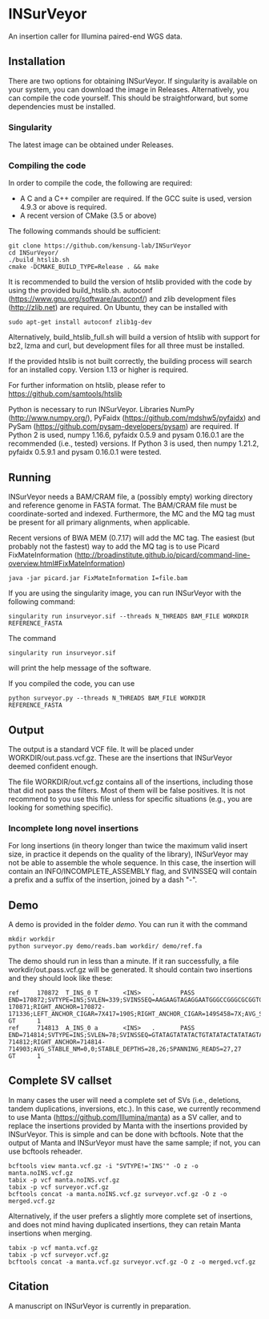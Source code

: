 # INSurVeyor
An insertion caller for Illumina paired-end WGS data.

## Installation

There are two options for obtaining INSurVeyor. If singularity is available on your system, you can download the image in Releases. Alternatively, you can compile the code yourself. This should be 
straightforward, but some dependencies must be installed.

### Singularity

The latest image can be obtained under Releases.

### Compiling the code

In order to compile the code, the following are required:
- A C and a C++ compiler are required. If the GCC suite is used, version 4.9.3 or above is required.
- A recent version of CMake (3.5 or above)

The following commands should be sufficient:

```
git clone https://github.com/kensung-lab/INSurVeyor
cd INSurVeyor/
./build_htslib.sh
cmake -DCMAKE_BUILD_TYPE=Release . && make
```

It is recommended to build the version of htslib provided with the code by using the provided build_htslib.sh. autoconf (https://www.gnu.org/software/autoconf/) and zlib development files (http://zlib.net) are required. On Ubuntu, they can be installed with
```
sudo apt-get install autoconf zlib1g-dev
```
Alternatively, build_htslib_full.sh will build a version of htslib with support for bz2, lzma and curl, but development files for all three must be installed.

If the provided htslib is not built correctly, the building process will search for an installed copy. Version 1.13 or higher is required.

For further information on htslib, please refer to https://github.com/samtools/htslib

Python is necessary to run INSurVeyor. Libraries NumPy (http://www.numpy.org/), PyFaidx (https://github.com/mdshw5/pyfaidx) and PySam (https://github.com/pysam-developers/pysam) are required. If 
Python 2 is used, numpy 1.16.6, pyfaidx 0.5.9 and pysam 0.16.0.1 are the recommended (i.e., tested) versions. If Python 3 is used, then numpy 1.21.2, pyfaidx 0.5.9.1 and pysam 0.16.0.1 were 
tested.

## Running

INSurVeyor needs a BAM/CRAM file, a (possibly empty) working directory and reference genome in FASTA format.
The BAM/CRAM file must be coordinate-sorted and indexed. Furthermore, the MC and the MQ tag must be present for all primary alignments, when applicable.

Recent versions of BWA MEM (0.7.17) will add the MC tag. The easiest (but probably not the fastest) way to add the MQ tag is to use Picard FixMateInformation 
(http://broadinstitute.github.io/picard/command-line-overview.html#FixMateInformation) 
```
java -jar picard.jar FixMateInformation I=file.bam
```

If you are using the singularity image, you can run INSurVeyor with the following command:
```
singularity run insurveyor.sif --threads N_THREADS BAM_FILE WORKDIR REFERENCE_FASTA
```

The command
```
singularity run insurveyor.sif
```
will print the help message of the software.

If you compiled the code, you can use 
```
python surveyor.py --threads N_THREADS BAM_FILE WORKDIR REFERENCE_FASTA
```

## Output

The output is a standard VCF file. It will be placed under WORKDIR/out.pass.vcf.gz. These are the insertions that INSurVeyor deemed confident enough. 

The file WORKDIR/out.vcf.gz contains all of the insertions, including those that did not pass the filters. Most of them will be false positives. It is not recommend to you use this file unless 
for specific situations (e.g., you are looking for something specific).

### Incomplete long novel insertions

For long insertions (in theory longer than twice the maximum valid insert size, in practice it depends on the quality of the library), INSurVeyor may not be able to assemble the whole sequence. In this case, the insertion will contain an INFO/INCOMPLETE_ASSEMBLY flag, and SVINSSEQ will contain a prefix and a suffix of the insertion, joined by a dash "-".

## Demo

A demo is provided in the folder *demo*. You can run it with the command
```
mkdir workdir
python surveyor.py demo/reads.bam workdir/ demo/ref.fa
```
The demo should run in less than a minute. If it ran successfully, a file workdir/out.pass.vcf.gz will be generated. It should contain two insertions and they should look like these:
```
ref     170872  T_INS_0 T       <INS>   .       PASS    END=170872;SVTYPE=INS;SVLEN=339;SVINSSEQ=AAGAAGTAGAGGAATGGGCCGGGCGCGGTGGCTCACGCCTGTAATCCCAGCACTTTGGGAGGCCGAGGCGGGTGGATCATGAGGTCAGGAGATCGAGACCATCCTGGCTAACAAGGTGAAACCCCGTCTCTACTAAAAATACAAAAAATTAGCCGGGCGCGGTGGCGGGCGCCTGTAGTCCCAGCTACTCGGGAGGCTGAGGCAGGAGAATGGCGTGAACCCGGGAAGCGGAGCTTGCAGTGAGCCGAGATTGCGCCACTGCAGTCCGCAGTCCGGCCTGGGCGACAGAGCGAGACTCCGTCTCAAAAAAAAAAAAAAAAAAAAAAAAAAAAAAAAAAA;SPLIT_READS=10,16;DISCORDANT=30,50;ALGORITHM=transurveyor;LEFT_ANCHOR=170448-170871;RIGHT_ANCHOR=170872-171336;LEFT_ANCHOR_CIGAR=7X417=190S;RIGHT_ANCHOR_CIGAR=149S458=7X;AVG_STABLE_NM=0,0;STABLE_DEPTHS=28,35;SPANNING_READS=0,0;MHLEN=0;SCORES=1,1    GT      1
ref     714813  A_INS_0 a       <INS>   .       PASS    END=714814;SVTYPE=INS;SVLEN=78;SVINSSEQ=GTATAGTATATACTGTATATACTATATAGTATAGTATATACTGTATATACTATATAGTATAGTATATACTGTATATAC;SPLIT_READS=22,16;DISCORDANT=20,25;ALGORITHM=assembly;LEFT_ANCHOR=714722-714812;RIGHT_ANCHOR=714814-714903;AVG_STABLE_NM=0,0;STABLE_DEPTHS=28,26;SPANNING_READS=27,27      GT      1
```

## Complete SV callset

In many cases the user will need a complete set of SVs (i.e., deletions, tandem duplications, inversions, etc.). In this case, we currently recommend to use Manta (https://github.com/Illumina/manta) as a SV caller, and to replace the insertions provided by Manta with the insertions provided by INSurVeyor.
This is simple and can be done with bcftools. Note that the output of Manta and INSurVeyor must have the same sample; if not, you can use bcftools reheader.

```
bcftools view manta.vcf.gz -i "SVTYPE!='INS'" -O z -o manta.noINS.vcf.gz
tabix -p vcf manta.noINS.vcf.gz
tabix -p vcf surveyor.vcf.gz
bcftools concat -a manta.noINS.vcf.gz surveyor.vcf.gz -O z -o merged.vcf.gz
```

Alternatively, if the user prefers a slightly more complete set of insertions, and does not mind having duplicated insertions, they can retain Manta insertions when merging.

```
tabix -p vcf manta.vcf.gz
tabix -p vcf surveyor.vcf.gz
bcftools concat -a manta.vcf.gz surveyor.vcf.gz -O z -o merged.vcf.gz
```

## Citation

A manuscript on INSurVeyor is currently in preparation.

